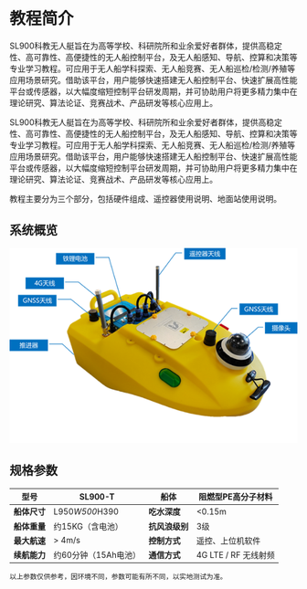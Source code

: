 # 教程简介

SL900科教无人艇旨在为高等学校、科研院所和业余爱好者群体，提供高稳定性、高可靠性、高便捷性的无人船控制平台，及无人船感知、导航、控算和决策等专业学习教程。可应用于无人船学科探索、无人船竞赛、无人船巡检/检测/养殖等应用场景研究。借助该平台，用户能够快速搭建无人船控制平台、快速扩展高性能平台或传感器，以大幅度缩短控制平台研发周期，并可协助用户将更多精力集中在理论研究、算法论证、竞赛战术、产品研发等核心应用上。

SL900科教无人艇旨在为高等学校、科研院所和业余爱好者群体，提供高稳定性、高可靠性、高便捷性的无人船控制平台，及无人船感知、导航、控算和决策等专业学习教程。可应用于无人船学科探索、无人船竞赛、无人船巡检/检测/养殖等应用场景研究。借助该平台，用户能够快速搭建无人船控制平台、快速扩展高性能平台或传感器，以大幅度缩短控制平台研发周期，并可协助用户将更多精力集中在理论研究、算法论证、竞赛战术、产品研发等核心应用上。

教程主要分为三个部分，包括硬件组成、遥控器使用说明、地面站使用说明。

## 系统概览

![Overview](Images/Overview.png)

## 规格参数

| **型号**   | SL900-T        | **船体**    | 阻燃型PE高分子材料       |
|----------|----------------|-----------|------------------|
| **船体尺寸** | L950*W500*H390 | **吃水深度**  | <0.15m           |
| **船体重量** | 约15KG（含电池）     | **抗风浪级别** | 3级               |
| **最大航速** | > 4m/s         | **控制方式**  | 遥控、上位机软件         |
| **续航能力** | 约60分钟（15Ah电池）  | **通信方式**  | 4G LTE / RF 无线射频 |

```{attention}
以上参数仅供参考，因环境不同，参数可能有所不同，以实地测试为准。
```
